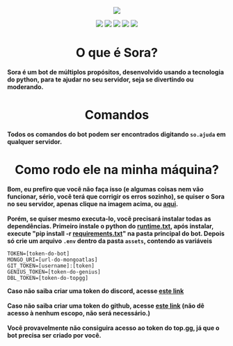 <p align="center"><a href="https://is.gd/SoraBot"><img src="https://i.imgur.com/BX6Pzhs.png"></a></p>
<p align="center"><a href="https://discord.gg/4YVfJMV"><img src="https://img.shields.io/discord/675889958262931488?color=ba3c51&label=Discord&logo=discord&logoColor=ba3c51&style=for-the-badge"></a> <a href="https://pypi.org/project/discord.py/"><img src="https://img.shields.io/badge/discord.py-1.3.1-ba3c51?style=for-the-badge&logo=python&logoColor=ba3c51"></a> <img src="https://img.shields.io/github/languages/code-size/uKaigo/Sora-Bot?color=ba3c51&label=Tamanho&logo=github&logoColor=ba3c51&style=for-the-badge"> <img src="https://img.shields.io/github/stars/uKaigo/Sora-Bot?color=ba3c51&logo=github&logoColor=ba3c51&style=for-the-badge"> <a href="https://github.com/uKaigo/Sora-Bot/commits/master"><img src="https://img.shields.io/github/last-commit/uKaigo/Sora-Bot?color=ba3c51&label=%C3%9Altimo%20commit&logo=github&logoColor=ba3c51&style=for-the-badge"></a></p>
<h1 align="center">O que é Sora?</h1>
<b>Sora é um bot de múltiplos propósitos, desenvolvido usando a tecnologia do python, para te ajudar no seu servidor, seja se divertindo ou moderando.</b>
<h1 align="center">Comandos</h1>

<b>Todos os comandos do bot podem ser encontrados digitando `so.ajuda` em qualquer servidor.</b>
<h1 align="center">Como rodo ele na minha máquina?</h1

<b>Bom, eu prefiro que você não faça isso (e algumas coisas nem vão funcionar, sério, você terá que corrigir os erros sozinho), se quiser o Sora no seu servidor, apenas clique na imagem acima, ou <a href="https://is.gd/SoraBot">aqui</a>. <br><br>Porém, se quiser mesmo executa-lo, você precisará instalar todas as dependências. Primeiro instale o python do <a href="https://github.com/uKaigo/Sora-Bot/blob/master/runtime.txt">runtime.txt</a>, após instalar, execute "pip install -r <a href="https://github.com/uKaigo/Sora-Bot/blob/master/requirements.txt">requirements.txt</a>" na pasta principal do bot. Depois só crie um arquivo `.env` dentro da pasta `assets`, contendo as variáveis</b>

```env
TOKEN=[token-do-bot]
MONGO_URI=[url-do-mongoatlas]
GIT_TOKEN=[username]:[token]
GENIUS_TOKEN=[token-do-genius]
DBL_TOKEN=[token-do-topgg]
```

<b>Caso não saiba criar uma token do discord, acesse <a href="https://discordpy.readthedocs.io/en/latest/discord.html">este link</a><br><br>Caso não saiba criar uma token do github, acesse <a href="https://github.com/settings/tokens">este link</a> (não dê acesso à nenhum escopo, não será necessário.)<br><br>Você provavelmente não consiguira acesso ao token do top.gg, já que o bot precisa ser criado por você.</b>
